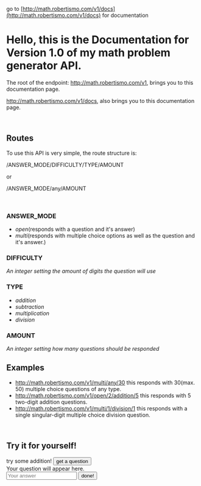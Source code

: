 go to [http://math.robertismo.com/v1/docs](http://math.robertismo.com/v1/docs) for documentation

<div>
		<h1>Hello, this is the Documentation for Version 1.0 of my math problem generator API.</h1>
		<p>The root of the endpoint: <a href="http://math.robertismo.com/v1">http://math.robertismo.com/v1</a>, brings you to this documentation page.</p>
		<p><a href="http://math.robertismo.com/v1/docs">http://math.robertismo.com/v1/docs</a>, also brings you to this documentation page.</p>
		<br/>
		<h2>Routes</h2>
		<p>To use this API is very simple, the route structure is:</p>
		<p>/ANSWER_MODE/DIFFICULTY/TYPE/AMOUNT</p>
		<p>or</p>
		<p>/ANSWER_MODE/any/AMOUNT</p>
		<br/>
		<h3>ANSWER_MODE</h3>
		<ul>
			<li><i>open</i>(responds with a question and it's answer)</li>
			<li><i>multi</i>(responds with multiple choice options as well as the question and it's answer.)</li>
		</ul>
		<h3>DIFFICULTY</h3>
		<i>An integer setting the amount of digits the question will use</i>
		<h3>TYPE</h3>
		<ul>
			<li><i>addition</i></li>
			<li><i>subtraction</i></li>
			<li><i>multiplication</i></li>
			<li><i>division</i></li>
		</ul>
		<h3>AMOUNT</h3>
		<i>An integer setting how many questions should be responded</i>
		<h2>Examples</h2>
		<ul>
			<li><a href="http://math.robertismo.com/v1/multi/any/30">http://math.robertismo.com/v1/multi/any/30</a> this responds with 30(max. 50) multiple choice questions of any type.</li>
			<li><a href="http://math.robertismo.com/v1/open/2/addition/5">http://math.robertismo.com/v1/open/2/addition/5</a> this responds with 5 two-digit addition questions.</li>
			<li><a href="http://math.robertismo.com/v1/multi/1/division/1">http://math.robertismo.com/v1/multi/1/division/1</a> this responds with a single singular-digit multiple choice division question.</li>
		</ul>
	</div>
	<br/>
	<h2>Try it for yourself!</h2>
	<div>
		try some addition!
		<button onclick="getQuestion()">get a question</button>
		<form id="form">
			<label for="answerbox" id="questionlabel">Your question will appear here.</label>
			<br/>
			<input type="number" placeholder="Your answer" name="answerbox" id="answerbox">
			<input type="submit" value="done!">
		</form>
		<p id="result"></p>
	</div>
	<script>
		const endpoint = 'http://math.robertismo.com/v1/open/2/addition/1' 
		const questionlabel = document.getElementById('questionlabel');
		const answerbox = document.getElementById('answerbox');
		const result = document.getElementById('result');
		const form = document.getElementById('form');
		let question = false;

		const getQuestion = async () => {
			const res = await fetch(endpoint);
			question = (await res.json())[0];
			questionlabel.innerHTML = question.question.expression
		}
		const checkAnswer = (e) => {
			e.preventDefault();
			if(question) {
				const useranswer = parseInt(answerbox.value)
				if(useranswer === question.question.answer) {
					result.innerHTML = "correct!"
				} else {
					result.innerHTML = "incorrect!"
				}
			}
		}
		form.addEventListener('submit', checkAnswer)
	</script>

responses are in the form:
	ARRAY [
		question:
			expression: STRING, *the question as a word problem*
			answer: NUMBER, *the answer to the question*
			type: STRING, *curently only responds with 'binary'*
			optype: STRING, *the operation type*
			detail:
				ARRAY [
					a: NUMBER, 
					b: NUMBER
				]
		answers: *only if multi was selected as the answer_type, open will be an empty array*
			ARRAY [
				NUMBERS *multiple choice values to use(the answer included).*
			]
	]